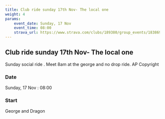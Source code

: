 ```yaml
---
title: Club ride sunday 17th Nov- The local one
weight: 4
params:
    event_date: Sunday, 17 Nov
    event_time: 08:00
    strava_url: https://www.strava.com/clubs/189380/group_events/1838698
---
```


## Club ride sunday 17th Nov- The local one 

Sunday social ride . Meet 8am at the george and  no drop ride.
AP Copyright

### Date

Sunday, 17 Nov : 08:00

### Start

George and Dragon


